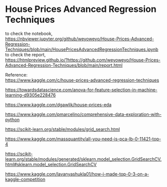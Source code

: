 # House Prices Advanced Regression Techniques
to check the notebook,  
https://nbviewer.jupyter.org/github/weyoweyo/House-Prices-Advanced-Regression-Techniques/blob/main/HousePricesAdvancedRegressionTechniques.ipynb  
to check the report,  
https://htmlpreview.github.io/?https://github.com/weyoweyo/House-Prices-Advanced-Regression-Techniques/blob/main/report.html



Reference:  
https://www.kaggle.com/c/house-prices-advanced-regression-techniques  

https://towardsdatascience.com/anova-for-feature-selection-in-machine-learning-d9305e228476

https://www.kaggle.com/dgawlik/house-prices-eda  

https://www.kaggle.com/pmarcelino/comprehensive-data-exploration-with-python  

https://scikit-learn.org/stable/modules/grid_search.html

https://www.kaggle.com/massquantity/all-you-need-is-pca-lb-0-11421-top-4

https://scikit-learn.org/stable/modules/generated/sklearn.model_selection.GridSearchCV.html#sklearn.model_selection.GridSearchCV  

https://www.kaggle.com/lavanyashukla01/how-i-made-top-0-3-on-a-kaggle-competition

